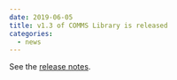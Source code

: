 ```yaml
---
date: 2019-06-05
title: v1.3 of COMMS Library is released
categories:
  - news
---
```

See the [release notes](https://github.com/commschamp/comms_champion/releases/tag/v1.3).

